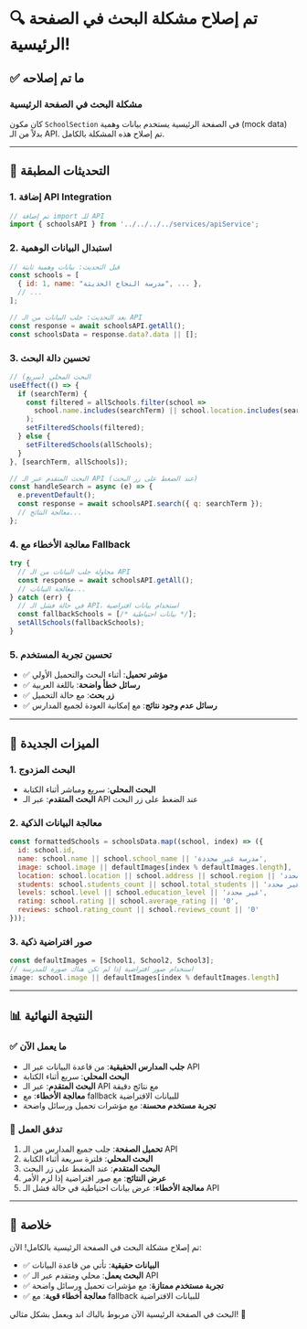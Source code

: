 # 🔍 تم إصلاح مشكلة البحث في الصفحة الرئيسية!

## ✅ ما تم إصلاحه

### مشكلة البحث في الصفحة الرئيسية
كان مكون `SchoolSection` في الصفحة الرئيسية يستخدم بيانات وهمية (mock data) بدلاً من الـ API. تم إصلاح هذه المشكلة بالكامل.

---

## 🔧 التحديثات المطبقة

### 1. إضافة API Integration
```javascript
// تم إضافة import للـ API
import { schoolsAPI } from '../../../../services/apiService';
```

### 2. استبدال البيانات الوهمية
```javascript
// قبل التحديث: بيانات وهمية ثابتة
const schools = [
  { id: 1, name: "مدرسة النجاح الحديثة", ... },
  // ...
];

// بعد التحديث: جلب البيانات من الـ API
const response = await schoolsAPI.getAll();
const schoolsData = response.data?.data || [];
```

### 3. تحسين دالة البحث
```javascript
// البحث المحلي (سريع)
useEffect(() => {
  if (searchTerm) {
    const filtered = allSchools.filter(school =>
      school.name.includes(searchTerm) || school.location.includes(searchTerm)
    );
    setFilteredSchools(filtered);
  } else {
    setFilteredSchools(allSchools);
  }
}, [searchTerm, allSchools]);

// البحث المتقدم عبر الـ API (عند الضغط على زر البحث)
const handleSearch = async (e) => {
  e.preventDefault();
  const response = await schoolsAPI.search({ q: searchTerm });
  // معالجة النتائج...
};
```

### 4. معالجة الأخطاء مع Fallback
```javascript
try {
  // محاولة جلب البيانات من الـ API
  const response = await schoolsAPI.getAll();
  // معالجة البيانات...
} catch (err) {
  // في حالة فشل الـ API، استخدام بيانات افتراضية
  const fallbackSchools = [/* بيانات احتياطية */];
  setAllSchools(fallbackSchools);
}
```

### 5. تحسين تجربة المستخدم
- ✅ **مؤشر تحميل**: أثناء البحث والتحميل الأولي
- ✅ **رسائل خطأ واضحة**: باللغة العربية
- ✅ **زر بحث**: مع حالة التحميل
- ✅ **رسائل عدم وجود نتائج**: مع إمكانية العودة لجميع المدارس

---

## 🚀 الميزات الجديدة

### 1. البحث المزدوج
- **البحث المحلي**: سريع ومباشر أثناء الكتابة
- **البحث المتقدم**: عبر الـ API عند الضغط على زر البحث

### 2. معالجة البيانات الذكية
```javascript
const formattedSchools = schoolsData.map((school, index) => ({
  id: school.id,
  name: school.name || school.school_name || 'مدرسة غير محددة',
  image: school.image || defaultImages[index % defaultImages.length],
  location: school.location || school.address || school.region || 'غير محدد',
  students: school.students_count || school.total_students || 'غير محدد',
  levels: school.level || school.education_level || 'غير محدد',
  rating: school.rating || school.average_rating || '0',
  reviews: school.rating_count || school.reviews_count || '0'
}));
```

### 3. صور افتراضية ذكية
```javascript
const defaultImages = [School1, School2, School3];
// استخدام صور افتراضية إذا لم تكن هناك صورة للمدرسة
image: school.image || defaultImages[index % defaultImages.length]
```

---

## 📊 النتيجة النهائية

### ✅ ما يعمل الآن
- **جلب المدارس الحقيقية**: من قاعدة البيانات عبر الـ API
- **البحث المحلي**: سريع أثناء الكتابة
- **البحث المتقدم**: عبر الـ API مع نتائج دقيقة
- **معالجة الأخطاء**: مع fallback للبيانات الافتراضية
- **تجربة مستخدم محسنة**: مع مؤشرات تحميل ورسائل واضحة

### 🔄 تدفق العمل
1. **تحميل الصفحة**: جلب جميع المدارس من الـ API
2. **البحث المحلي**: فلترة سريعة أثناء الكتابة
3. **البحث المتقدم**: عند الضغط على زر البحث
4. **عرض النتائج**: مع صور افتراضية إذا لزم الأمر
5. **معالجة الأخطاء**: عرض بيانات احتياطية في حالة فشل الـ API

---

## 🎯 خلاصة

تم إصلاح مشكلة البحث في الصفحة الرئيسية بالكامل! الآن:

- ✅ **البيانات حقيقية**: تأتي من قاعدة البيانات
- ✅ **البحث يعمل**: محلي ومتقدم عبر الـ API
- ✅ **تجربة مستخدم ممتازة**: مع مؤشرات تحميل ورسائل واضحة
- ✅ **معالجة أخطاء قوية**: مع fallback للبيانات الافتراضية

البحث في الصفحة الرئيسية الآن مربوط بالباك اند ويعمل بشكل مثالي! 🎉


